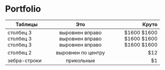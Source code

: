 # Portfolio
| Таблицы                                      | Это                                                | Круто                                                         |
| ----------------------                       |:------------------------------:                    | -----:                                                        |
| столбец 3   столбец 3  столбец 3             | выровнен вправо выровнен вправо  выровнен вправо   | $1600 $1600 $1600 $1600 $1600 $1600                              |
| столбец 2                                    | выровнен по центру                                 |   $12                                                         |
| зебра-строки                                 | прикольные                                         |    $1                                                         |
